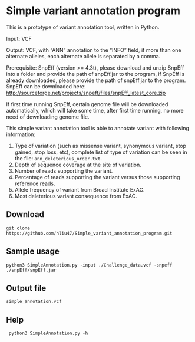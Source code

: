 # Simple variant annotation program

This is a prototype of variant annotation tool, written in Python.

Input: VCF

Output: VCF, with “ANN” annotation to the “INFO” field, if more than one alternate alleles, each alternate allele is separated by a comma.

Prerequisite: SnpEff (version >= 4.3t), please download and unzip SnpEff into a folder and provide the path of snpEff.jar to the program, if SnpEff is already downloaded, please provide the path of snpEff.jar to the program. SnpEff can be downloaded here:
http://sourceforge.net/projects/snpeff/files/snpEff_latest_core.zip

If first time running SnpEff, certain genome file will be downloaded automatically, which will take some time, after first time running, no more need of downloading genome file. 

This simple variant annotation tool is able to annotate variant with following information:
  1.	Type of variation (such as missense variant, synonymous variant, stop gained, stop loss, etc), complete list of type of variation can be seen in the file: ``ann_deleterious_order.txt``.
  2.	Depth of sequence coverage at the site of variation.
  3.	Number of reads supporting the variant.
  4.	Percentage of reads supporting the variant versus those supporting reference reads.
  5.	Allele frequency of variant from Broad Institute ExAC.
  6.	Most deleterious variant consequence from ExAC.

## Download
``git clone https://github.com/hliu47/Simple_variant_annotation_program.git``

## Sample usage
``python3 SimpleAnnotation.py -input ./Challenge_data.vcf -snpeff ./snpEff/snpEff.jar``

## Output file
``simple_annotation.vcf``

## Help
`` python3 SimpleAnnotation.py -h``
